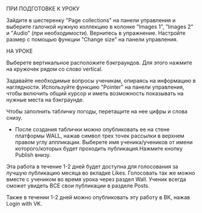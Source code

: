 ПРИ ПОДГОТОВКЕ К УРОКУ

Зайдите в шестеренку "Page collections" на панели управления и выберите галочкой нужную коллекцию в колонке "Images 1", "Images 2" и "Audio" (при необходимости). Вернитесь в упражнение. Настройте размер с помощью функции "Change size" на панели управления.

НА УРОКЕ

Выберете вертикальное расположите бэкграундов. Для этого нажмите на кружочек рядом со слово vertical.

Задавайте необходимые вопросы ученикам, опираясь на информацию в наглядности. Используйте функцию "Pointer" на панели управления, чтобы включить общий курсор и иметь возможность показывать на нужные места на бэкграунде.

Чтобы заполнить табличку погоды, перетащите на нее цифры и слова снизу.

* После создания таблички можно опубликовать ее на стене платформы WALL, нажав символ трех точек рассылки в верхнем правом углу аппликации. Выберете имя ученика/учеников от имени которого/которых будет проходить публикация.Нажмите кнопку Publish внизу.

Эта работа в течение 1-2 дней будет доступна для голосования за лучшую публикацию месяца во вкладке Likes. Голосовать так же можно вместе с учеником во время урока через раздел Wall. Ученик всегда сможет увидеть ВСЕ свои публикации в разделе Posts.

Также в течении 1-2 дней можно опубликовать эту работу в ВК, нажав Login with VK. 
